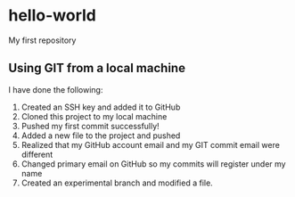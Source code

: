# hello-world
My first repository

## Using GIT from a local machine

I have done the following:

  1. Created an SSH key and added it to GitHub
  2. Cloned this project to my local machine
  3. Pushed my first commit successfully!
  4. Added a new file to the project and pushed
  5. Realized that my GitHub account email and my GIT commit email were different
  6. Changed primary email on GitHub so my commits will register under my name
  7. Created an experimental branch and modified a file.
